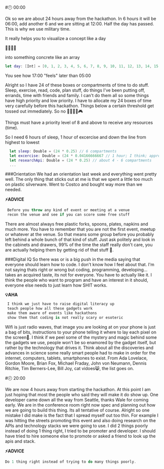 #:clock12: 00:00

Ok so we are about 24 hours away from the hackathon. In 6 hours it will be 06:00, add another 6 and we are sitting at 12:00. Half the day has passed. This is why we use military time. 

It really helps you to visualize a concept like a day

:sunrise::sunrise_over_mountains::city_sunset::stars: 


into something concrete like an array

```swift
let day: [Int] = [0, 1, 2, 3, 4, 5, 6, 7, 8, 9, 10, 11, 12, 13, 14, 15, 16, 17, 18, 19, 20, 21, 22, 23]
```

You see how 17:00 "feels" later than 05:00

Alright so I have 24 of these boxes or compartments of time to do stuff. Sleep, exercise, read, code, plan stuff, do things I've been putting off, errands, time with friends and family. I can't do them all so some things have high priority and low priority. I have to allocate my 24 boxes of time very carefully before this hackathon. Things below a certain threshold get tossed out immediately. So no :no_good::see_no_evil::beers::tada::video_game:


Things must have a priority level of 8 and above to receive any resources (time).

So I need 6 hours of sleep, 1 hour of excercise and down the line from highest to lowest

```swift
  let sleep: Double = (24 * 0.25) // 6 compartments
  let excercise: Double = (24 * 0.04166666667 // 1 hour; I think; approximate)
  let researchApi: Double = (24 * 0.25) // about 4 - 6 compartments
  ...
```

###Orientation
We had an orientation last week and everything went pretty well. The only thing that sticks out at me is that we spent a little too much on plastic silverware. Went to Costco and bought way more than we needed. 

**:zap:ADVICE** 
```swift
 Before you throw any kind of event or meeting at a venue 
 recon the venue and see if you can score some free stuff
```

There are almost always free plastic forks, spoons, plates, napkins and much more. You have to remember that you are not the first event, meetup or whatever at the venue. So that means some group before you probably left behind a whole bunch of that kind of stuff. Just ask politely and look in the cabinets and drawers, 99% of the time the staff really don't care, you are actually helping them by getting rid of that stuff :clap:.

###Digital IQ
So there was or is a big push in the media saying that everyone should learn how to code. I don't know how I feel about that. I'm not saying thats right or wrong but coding, programming, developing... takes an acquired taste, its not for everyone. You have to actually like it. I think the people who want to program and have an interest in it should, everyone else needs to just learn how SHIT works. 

**:bulb:AHA**  
```swift
 I think we just have to raise digital literacy up
 teach people how all these gadgets work
 make them aware of events like hackathons
 show them that coding is not really scary or esoteric
```

Wifi is just radio waves, that image you are looking at on your phone is just a bag of bits, instructions to your phone telling it where to lay each pixel on the screen:iphone:. I think if we peel some of the mystery and magic behind some the gadgets we use, people won't be so enamored by the gadget itself, but rather by the technology that drives it. Think about all the discoveries and advances in science some really smart people had to make in order for the internet, computers, tablets, smartphones to exist. From Ada Lovelace, Gordon Moore, Brian Fox, Michael Fraday, John von Neumann, Dennis Ritchie, Tim Berners-Lee, Bill Joy, cat vidoes:smile_cat:, the list goes on.    


#:clock8: 20:00

We are now 4 hours away from starting the hackathon. At this point I am just hoping that most the people who said they will make it do show up. One developer came down all the way from Seattle, thanks Wale for coming early. We are in the conference room right now spec and planning out how we are going to build this thing. Its all tentative of course. Alright so one mistake I did make is the fact that I spread myself out too thin. For example I was hitting the streets promoting this event and also doing research on the APIs and technology stacks we were going to use. I did 2 things poorly instead of doing 1 thing right, I tried to be promoter and developer. I should have tried to hire someone else to promote or asked a friend to look up the apis and stack. 


**:zap:ADVICE**
```swift
Do 1 thing right instead of trying to do many things poorly. 
```
